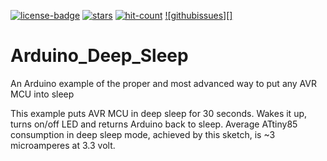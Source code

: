[![license-badge][]][license] [![stars][]][stargazers] [![hit-count][]][count] [![githubissues][]][issues]

# Arduino_Deep_Sleep

An Arduino example of the proper and most advanced way to put any AVR MCU into sleep

This example puts AVR MCU in deep sleep for 30 seconds. Wakes it up, turns on/off LED and returns Arduino back to sleep. Average ATtiny85 consumption in deep sleep mode, achieved by this sketch, is ~3 microamperes at 3.3 volt.

[license-badge]: https://img.shields.io/badge/License-GPLv3-blue.svg
[license]:       https://choosealicense.com/licenses/gpl-3.0/
[stars]:         https://img.shields.io/github/stars/enjoyneering/Arduino_Deep_Sleep.svg
[stargazers]:    https://github.com/enjoyneering/Arduino_Deep_Sleep/stargazer
[hit-count]:     http://hits.dwyl.io/enjoyneering/Arduino_Deep_Sleep.svg
[count]:         http://hits.dwyl.io/enjoyneering/Arduino_Deep_Sleep/badges
[github-issues]: https://img.shields.io/github/issues/enjoyneering/Arduino_Deep_Sleep.svg
[issues]:        https://github.com/enjoyneering/Arduino_Deep_Sleep/issues/
